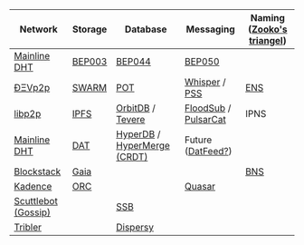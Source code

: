 | Network                                                                        | Storage                                            | Database                                                                                                                                                                                     | Messaging                                                                                                                                       | Naming ([Zooko's triangel](https://en.wikipedia.org/wiki/Zooko%27s_triangle))                                |
|--------------------------------------------------------------------------------|----------------------------------------------------|----------------------------------------------------------------------------------------------------------------------------------------------------------------------------------------------|-------------------------------------------------------------------------------------------------------------------------------------------------|--------------------------------------------------------------------------------------------------------------|
| [Mainline DHT](http://bittorrent.org/beps/bep_0005.html)                       | [BEP003](http://bittorrent.org/beps/bep_0003.html) | [BEP044](http://bittorrent.org/beps/bep_0044.html)                                                                                                                                           | [BEP050](http://bittorrent.org/beps/bep_0050.html)                                                                                              |                                                                                                              |
| [ÐΞVp2p](https://github.com/ethereum/wiki/wiki/%C3%90%CE%9EVp2p-Wire-Protocol) | [SWARM](https://github.com/ethersphere/swarm)      | [POT](https://github.com/ethersphere/swarm/wiki/Working-groups#db-support-pot-and-indexing)                                                                                                  |  [Whisper](https://github.com/ethereum/go-ethereum/wiki/Whisper-Overview) / [PSS](https://github.com/ethersphere/go-ethereum/wiki/PSS-usecases) | [ENS](https://github.com/ethereum/ens)                                                                       |
| [libp2p](https://github.com/libp2p/libp2p)                                     | [IPFS](https://github.com/ipfs/ipfs)               | [OrbitDB](https://github.com/orbitdb/orbit-db) / [Tevere](https://github.com/ipfs-shipyard/tevere#readme)                                                                                    | [FloodSub](https://github.com/libp2p/js-libp2p-floodsub) / [PulsarCat](https://github.com/JGAntunes/pulsarcast/)                                | IPNS                                                                                                         |
| [Mainline DHT](https://en.wikipedia.org/wiki/Mainline_DHT)                     | [DAT](https://github.com/datproject/dat)           | [HyperDB](https://github.com/mafintosh/hyperdb) / [HyperMerge (CRDT)](https://github.com/automerge/hypermerge)                                                                               | Future ([DatFeed?](https://www.youtube.com/watch?v=rkJNsFZnoFQ&feature=youtu.be&t=30m23s))                                                      |                                                                                                              |
| [Blockstack](https://github.com/blockstack/blockstack-core)                    | [Gaia](https://github.com/blockstack/gaia)         |                                                                                                                                                                                              |                                                                                                                                                 | [BNS](https://github.com/blockstack/blockstack-core/blob/feature/docs-bns/docs/blockstack_naming_service.md) |
| [Kadence](https://github.com/kadence/kadence)                                  | [ORC](https://github.com/orcproject/orc)           |                                                                                                                                                                                              | [Quasar](https://kadence.github.io/lib_plugin-quasar.js.html)                                                                                   |                                                                                                              |
| [Scuttlebot (Gossip)](https://github.com/ssbc/scuttlebot)                      |                                                    | [SSB](https://github.com/ssbc/secure-scuttlebutt)                                                                                                                                            |                                                                                                                                                 |                                                                                                              |
| [Tribler](https://github.com/Tribler/tribler)                                  |                                                    | [Dispersy](https://github.com/Tribler/dispersy)                                                                                                                                              |                                                                                                                                                 |                                                                                                              |
